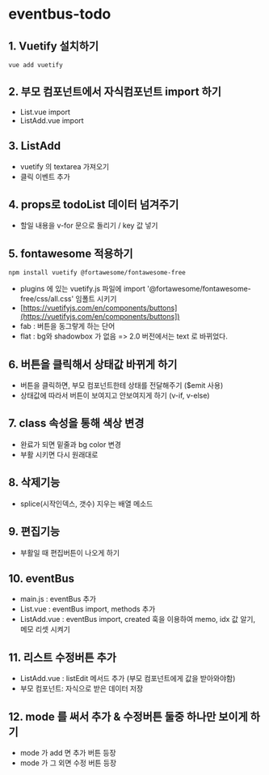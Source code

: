 # eventbus-todo

## 1. Vuetify 설치하기
```
vue add vuetify
```

## 2. 부모 컴포넌트에서 자식컴포넌트 import 하기
* List.vue import
* ListAdd.vue import


## 3. ListAdd
* vuetify 의 textarea 가져오기
* 클릭 이벤트 추가


## 4. props로 todoList 데이터 넘겨주기
* 할일 내용을 v-for 문으로 돌리기 / key 값 넣기


## 5. fontawesome 적용하기
```
npm install vuetify @fortawesome/fontawesome-free
```
* plugins 에 있는 vuetify.js 파일에  import '@fortawesome/fontawesome-free/css/all.css' 임폴트 시키기
* [https://vuetifyjs.com/en/components/buttons](https://vuetifyjs.com/en/components/buttons])
* fab : 버튼을 동그랗게 하는 단어
* flat : bg와 shadowbox 가 없음 => 2.0 버전에서는 text 로 바뀌었다.


## 6. 버튼을 클릭해서 상태값 바뀌게 하기
* 버튼을 클릭하면, 부모 컴포넌트한테 상태를 전달해주기 ($emit 사용)
* 상태값에 따라서 버튼이 보여지고 안보여지게 하기 (v-if, v-else)


## 7. class 속성을 통해 색상 변경
* 완료가 되면 밑줄과 bg color 변경
* 부활 시키면 다시 원래대로

## 8. 삭제기능
* splice(시작인덱스, 갯수) 지우는 배열 메소드

## 9. 편집기능
* 부활일 때 편집버튼이 나오게 하기

## 10. eventBus 
* main.js : eventBus 추가
* List.vue : eventBus import, methods 추가
* ListAdd.vue : eventBus import, created 훅을 이용하여 memo, idx 값 알기, 메모 리셋 시켜기

## 11. 리스트 수정버튼 추가
* ListAdd.vue : listEdit 메서드 추가 (부모 컴포넌트에게 값을 받아와야함)
* 부모 컴포넌트: 자식으로 받은 데이터 저장


## 12. mode 를 써서 추가 & 수정버튼 둘중 하나만 보이게 하기
* mode 가 add 면 추가 버튼 등장
* mode 가 그 외면 수정 버튼 등장
